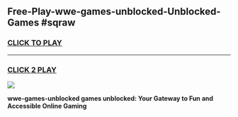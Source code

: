 
## Free-Play-wwe-games-unblocked-Unblocked-Games #sqraw
<h3>
<a href="https://news.freeplayer.one?title=wwe-games-unblocked&ref=8M">CLICK TO PLAY</a></h3>
<hr>

<h3>
<a href="https://news.freeplayer.one?title=wwe-games-unblocked&ref=8M">CLICK 2 PLAY</a>
  
</h3>

<a href="https://news.freeplayer.one?title=wwe-games-unblocked&ref=8M"><img src="https://clearcache.store/games.png"></a>


**wwe-games-unblocked games unblocked: Your Gateway to Fun and Accessible Online Gaming**
